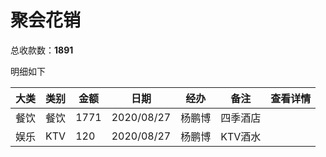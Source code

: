 # 聚会花销

总收款数：**1891**

明细如下


| 大类 | 类别                           | 金额   | 日期       | 经办      | 备注                            | 查看详情               |
| ---- | ------------------------------ | ------ | ---------- | --------- | ------------------------------- | ---------------------- |
| 餐饮 | 餐饮                         | 1771   | 2020/08/27 | 杨鹏博    | 四季酒店                          |   |
| 娱乐 | KTV                           | 120   | 2020/08/27 | 杨鹏博   | KTV酒水                     |  |


